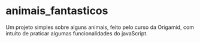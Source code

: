 # animais_fantasticos
Um projeto simples sobre alguns animais, feito pelo curso da Origamid, com intuito de praticar algumas funcionalidades do javaScript.
